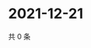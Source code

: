 # 2021-12-21

共 0 条

<!-- BEGIN WEIBO -->
<!-- 最后更新时间 Tue Dec 21 2021 08:54:43 GMT+0800 (China Standard Time) -->

<!-- END WEIBO -->
